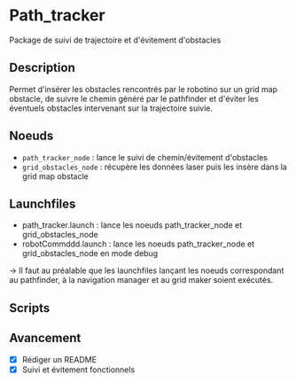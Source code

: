 Path_tracker
==============
Package de suivi de trajectoire et d'évitement d'obstacles

Description
-----------
Permet d'insérer les obstacles rencontrés par le robotino sur un grid map obstacle, de suivre le chemin généré par le pathfinder et d'éviter les éventuels obstacles intervenant sur la trajectoire suivie.

Noeuds
------
* `path_tracker_node` : lance le suivi de chemin/évitement d'obstacles
* `grid_obstacles_node` : récupère les données laser puis les insère dans la grid map obstacle

Launchfiles
-----------
* path_tracker.launch : lance les noeuds path_tracker_node et grid_obstacles_node
* robotCommddd.launch : lance les noeuds path_tracker_node et grid_obstacles_node en mode debug

-> Il faut au préalable que les launchfiles lançant les noeuds correspondant au pathfinder, à la navigation manager et au grid maker soient exécutés.

Scripts
-------

Avancement
----------
* [x] Rédiger un README
* [x] Suivi et évitement fonctionnels
